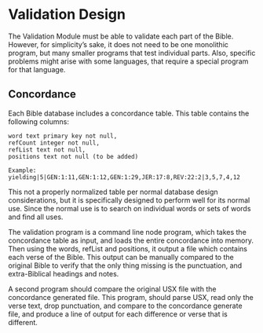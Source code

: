 Validation Design
=================

The Validation Module must be able to validate each part of the Bible.  However, for simplicity’s sake, it does not need to be one monolithic program, but many smaller programs that test individual parts.  Also, specific problems might arise with some languages, that require a special program for that language.

Concordance
-----------

Each Bible database includes a concordance table.  This table contains the following columns:

	word text primary key not null, 
	refCount integer not null, 
	refList text not null,
	positions text not null (to be added)
	
	Example: yielding|5|GEN:1:11,GEN:1:12,GEN:1:29,JER:17:8,REV:22:2|3,5,7,4,12
	
This not a properly normalized table per normal database design considerations, but it is specifically designed to perform well for its normal use.  Since the normal use is to search on individual words or sets of words and find all uses.

The validation program is a command line node program, which takes the concordance table as input, and loads the entire concordance into memory.  Then using the words, refList and positions, it output a file which contains each verse of the Bible.  This output can be manually compared to the original Bible to verify that the only thing missing is the punctuation, and extra-Biblical headings and notes.

A second program should compare the original USX file with the concordance generated file.  This program, should parse USX, read only the verse text, drop punctuation, and compare to the concordance generate file, and produce a line of output for each difference or verse that is different.



